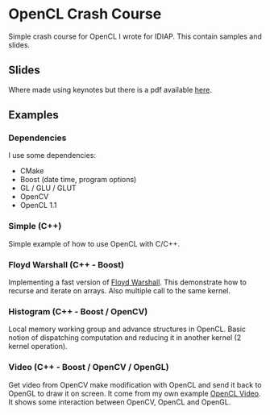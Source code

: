 # OpenCL Crash Course

Simple crash course for OpenCL I wrote for IDIAP. This contain samples and slides.

## Slides

Where made using keynotes but there is a pdf available [here](https://raw.githubusercontent.com/anirul/OpenCL_Crash_Course/master/Slides/slides.pdf).

## Examples

### Dependencies

I use some dependencies:
- CMake
- Boost (date time, program options)
- GL / GLU / GLUT
- OpenCV
- OpenCL 1.1

### Simple (C++)

Simple example of how to use OpenCL with C/C++.

### Floyd Warshall (C++ - Boost)

Implementing a fast version of [Floyd Warshall](http://en.wikipedia.org/wiki/Floyd%E2%80%93Warshall_algorithm). This demonstrate how to recurse and iterate on arrays. Also multiple call to the same kernel.

### Histogram (C++ - Boost / OpenCV)

Local memory working group and advance structures in OpenCL. Basic notion of dispatching computation and reducing it in another kernel (2 kernel operation).

### Video (C++ - Boost / OpenCV / OpenGL)

Get video from OpenCV make modification with OpenCL and send it back to OpenGL to draw it on screen. It come from my own example [OpenCL Video](http://github.com/anirul/OpenCL_Video). It shows some interaction between OpenCV, OpenCL and OpenGL.